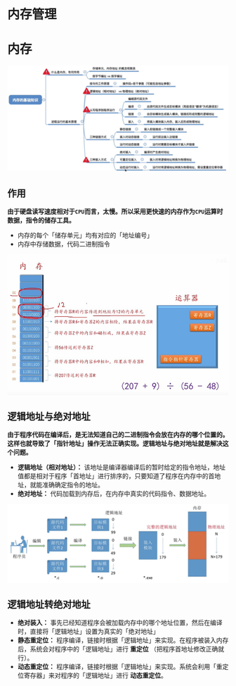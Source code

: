 # 内存管理

# 内存

![summary](../../image/os/summary22.jpg)

## 作用

**由于硬盘读写速度相对于`CPU`而言，太慢。所以采用更快速的内存作为`CPU`运算时数据，指令的储存工具。**
- 内存的每个「储存单元」均有对应的「地址编号」
- 内存中存储数据，代码二进制指令

![memory](../../image/os/simpleGPU.jpg)

## 逻辑地址与绝对地址

**由于程序代码在编译后，是无法知道自己的二进制指令会放在内存的哪个位置的。这样也就导致了「指针地址」操作无法正确实现。逻辑地址与绝对地址就是解决这个问题。**

- **逻辑地址（相对地址）：** 该地址是编译器编译后的暂时给定的指令地址，地址值都是相对于程序「首地址」进行排序的，只要知道了程序在内存中的首地址，就能准确确定指令的地址。
- **绝对地址：** 代码加载到内存后，在内存中真实的代码指令、数据地址。

![address](../../image/os/address.jpg)

## 逻辑地址转绝对地址

- **绝对装入：** 事先已经知道程序会被加载内存中的哪个地址位置，然后在编译时，直接将「逻辑地址」设置为真实的「绝对地址」
- **静态重定位：** 程序编译，链接时根据「逻辑地址」来实现。在程序被装入内存后，系统会对程序中的「逻辑地址」进行 **重定位** （把程序首地址修改正确就行）。
- **动态重定位：** 程序编译，链接时根据「逻辑地址」来实现。系统会利用「重定位寄存器」来对程序的「逻辑地址」进行 **动态重定位**。